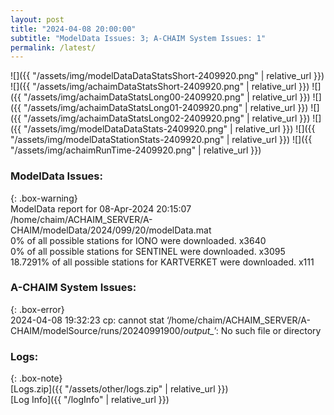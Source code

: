 ```yaml
---
layout: post
title: "2024-04-08 20:00:00"
subtitle: "ModelData Issues: 3; A-CHAIM System Issues: 1"
permalink: /latest/
---
```


![]({{ "/assets/img/modelDataDataStatsShort-2409920.png" | relative_url }})
![]({{ "/assets/img/achaimDataStatsShort-2409920.png" | relative_url }})
![]({{ "/assets/img/achaimDataStatsLong00-2409920.png" | relative_url }})
![]({{ "/assets/img/achaimDataStatsLong01-2409920.png" | relative_url }})
![]({{ "/assets/img/achaimDataStatsLong02-2409920.png" | relative_url }})
![]({{ "/assets/img/modelDataDataStats-2409920.png" | relative_url }})
![]({{ "/assets/img/modelDataStationStats-2409920.png" | relative_url }})
![]({{ "/assets/img/achaimRunTime-2409920.png" | relative_url }})


### ModelData Issues:  
  
{: .box-warning}  
 ModelData report for 08-Apr-2024 20:15:07   
 /home/chaim/ACHAIM_SERVER/A-CHAIM/modelData/2024/099/20/modelData.mat   
 0% of all possible stations for IONO were downloaded. x3640   
 0% of all possible stations for SENTINEL were downloaded. x3095   
 18.7291% of all possible stations for KARTVERKET were downloaded. x111   
  
### A-CHAIM System Issues:  
  
{: .box-error}  
2024-04-08 19:32:23 cp: cannot stat ‘/home/chaim/ACHAIM_SERVER/A-CHAIM/modelSource/runs/20240991900/*output_*’: No such file or directory  

### Logs:  
  
{: .box-note}  
[Logs.zip]({{ "/assets/other/logs.zip" | relative_url }})  
[Log Info]({{ "/logInfo" | relative_url }})  
